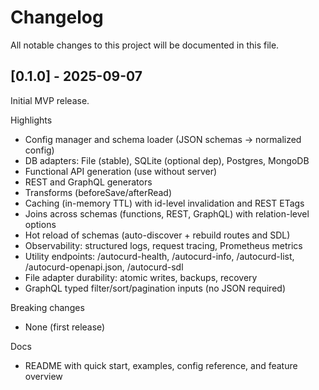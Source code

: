 # Changelog

All notable changes to this project will be documented in this file.

## [0.1.0] - 2025-09-07

Initial MVP release.

Highlights
- Config manager and schema loader (JSON schemas → normalized config)
- DB adapters: File (stable), SQLite (optional dep), Postgres, MongoDB
- Functional API generation (use without server)
- REST and GraphQL generators
- Transforms (beforeSave/afterRead)
- Caching (in-memory TTL) with id-level invalidation and REST ETags
- Joins across schemas (functions, REST, GraphQL) with relation-level options
- Hot reload of schemas (auto-discover + rebuild routes and SDL)
- Observability: structured logs, request tracing, Prometheus metrics
- Utility endpoints: /autocurd-health, /autocurd-info, /autocurd-list, /autocurd-openapi.json, /autocurd-sdl
- File adapter durability: atomic writes, backups, recovery
- GraphQL typed filter/sort/pagination inputs (no JSON required)

Breaking changes
- None (first release)

Docs
- README with quick start, examples, config reference, and feature overview
